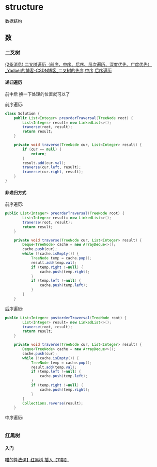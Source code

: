 # structure

数据结构

## 数

### 二叉树

[(2条消息) 二叉树遍历（前序、中序、后序、层次遍历、深度优先、广度优先）_Yadoer的博客-CSDN博客_二叉树的先序,中序,后序遍历](https://blog.csdn.net/My_Jobs/article/details/43451187)



#### 递归遍历

前中后 换一下处理的位置就可以了

前序遍历:

```java
class Solution {
    public List<Integer> preorderTraversal(TreeNode root) {
        List<Integer> result= new LinkedList<>();
        traverse(root, result);
        return result;
    }

    private void traverse(TreeNode cur, List<Integer> result) {
        if (cur == null) {
            return;
        }
        result.add(cur.val);
        traverse(cur.left, result);
        traverse(cur.right, result);
    }
}
```





#### 非递归方式

前序遍历:

```java
public List<Integer> preorderTraversal(TreeNode root) {
        List<Integer> result= new LinkedList<>();
        traverse(root, result);
        return result;
    }

    private void traverse(TreeNode cur, List<Integer> result) {
        Deque<TreeNode> cache = new ArrayDeque<>();
        cache.push(cur);
        while (!cache.isEmpty()) {
            TreeNode temp = cache.pop();
            result.add(temp.val);
            if (temp.right !=null) {
                cache.push(temp.right);
            }
            if (temp.left !=null) {
                cache.push(temp.left);
            }
        }
    }
```



后序遍历:

```java
public List<Integer> postorderTraversal(TreeNode root) {
        List<Integer> result= new LinkedList<>();
        traverse(root, result);
        return result;
    }

    private void traverse(TreeNode cur, List<Integer> result) {
        Deque<TreeNode> cache = new ArrayDeque<>();
        cache.push(cur);
        while (!cache.isEmpty()) {
            TreeNode temp = cache.pop();
            result.add(temp.val);
            if (temp.left !=null) {
                cache.push(temp.left);
            }
            if (temp.right !=null) {
                cache.push(temp.right);
            }
        }
        Collections.reverse(result);
    }
```



中序遍历:

```java

```





### 红黑树

#### 入门

[喵的算法课】红黑树 插入【11期】](https://www.bilibili.com/video/BV1BB4y1X7u3/?vd_source=eabc2c22ae7849c2c4f31815da49f209)
